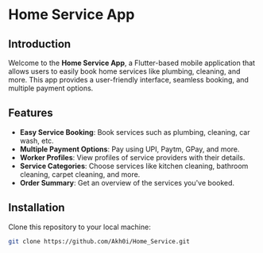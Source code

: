 # Home Service App

## Introduction

Welcome to the **Home Service App**, a Flutter-based mobile application that allows users to easily book home services like plumbing, cleaning, and more. This app provides a user-friendly interface, seamless booking, and multiple payment options.

## Features

- **Easy Service Booking**: Book services such as plumbing, cleaning, car wash, etc.
- **Multiple Payment Options**: Pay using UPI, Paytm, GPay, and more.
- **Worker Profiles**: View profiles of service providers with their details.
- **Service Categories**: Choose services like kitchen cleaning, bathroom cleaning, carpet cleaning, and more.
- **Order Summary**: Get an overview of the services you've booked.


## Installation

Clone this repository to your local machine:

```bash
git clone https://github.com/Akh0i/Home_Service.git
